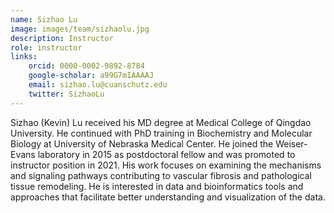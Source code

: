```yaml
---
name: Sizhao Lu
image: images/team/sizhaolu.jpg
description: Instructor
role: instructor
links:
    orcid: 0000-0002-9892-8784
    google-scholar: a99G7mIAAAAJ
    email: sizhao.lu@cuanschutz.edu
    twitter: SizhaoLu
---
```

Sizhao (Kevin) Lu received his MD degree at Medical College of Qingdao University. He continued with PhD training in Biochemistry and Molecular Biology at University of Nebraska Medical Center. He joined the Weiser-Evans laboratory in 2015 as postdoctoral fellow and was promoted to instructor position in 2021. His work focuses on examining the mechanisms and signaling pathways contributing to vascular fibrosis and pathological tissue remodeling. He is interested in data and bioinformatics tools and approaches that facilitate better understanding and visualization of the data.
